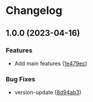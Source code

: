 # Changelog

## 1.0.0 (2023-04-16)


### Features

* Add main features ([1e479ec](https://github.com/soberhacker/obsidian-telegram-sync/commit/1e479ecffb9b4a9ad3414405e887c551cdffc67e))


### Bug Fixes

* version-update ([8d94ab3](https://github.com/soberhacker/obsidian-telegram-sync/commit/8d94ab30af590d2da6f96b564aaa214e1370192c))
